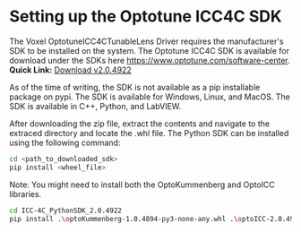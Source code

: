 # Setting up the Optotune ICC4C SDK

The Voxel OptotuneICC4CTunableLens Driver requires the manufacturer's SDK to be installed on the system.
The Optotune ICC4C SDK is available for download under the SDKs here <https://www.optotune.com/software-center>.
**Quick Link:** [Download v2.0.4922](https://archive.optotune.com/ICC-4C_PythonSDK_2.0.4922.zip)

As of the time of writing, the SDK is not available as a pip installable package on pypi.
The SDK is available for Windows, Linux, and MacOS. The SDK is available in C++, Python, and LabVIEW.

After downloading the zip file, extract the contents and navigate to the extraced directory and locate the .whl file.
The Python SDK can be installed using the following command:

```bash
cd <path_to_downloaded_sdk>
pip install <wheel_file>
```

Note: You might need to install both the OptoKummenberg and OptoICC libraries.

```bash
cd ICC-4C_PythonSDK_2.0.4922
pip install .\optoKummenberg-1.0.4894-py3-none-any.whl .\optoICC-2.0.4922-py3-none-any.whl

```
